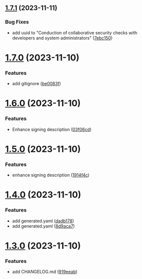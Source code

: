 ## [1.7.1](https://github.com/devsecopsmaturitymodel/DevSecOps-MaturityModel-data/compare/v1.7.0...v1.7.1) (2023-11-11)


### Bug Fixes

* add uuid to "Conduction of collaborative security checks with developers and system administrators" ([7ebc150](https://github.com/devsecopsmaturitymodel/DevSecOps-MaturityModel-data/commit/7ebc150cb3fa9df2ac49e5b20a608ecdc2a2b98c))

# [1.7.0](https://github.com/devsecopsmaturitymodel/DevSecOps-MaturityModel-data/compare/v1.6.0...v1.7.0) (2023-11-10)


### Features

* add gitignore ([be0083f](https://github.com/devsecopsmaturitymodel/DevSecOps-MaturityModel-data/commit/be0083f406b8f161a2f7e810f38205d7b8423c04))

# [1.6.0](https://github.com/devsecopsmaturitymodel/DevSecOps-MaturityModel-data/compare/v1.5.0...v1.6.0) (2023-11-10)


### Features

* Enhance signing description ([03f06cd](https://github.com/devsecopsmaturitymodel/DevSecOps-MaturityModel-data/commit/03f06cd3f644f3603c52fbf7b34fefbf77825726))

# [1.5.0](https://github.com/devsecopsmaturitymodel/DevSecOps-MaturityModel-data/compare/v1.4.0...v1.5.0) (2023-11-10)


### Features

* enhance signing description ([1914f4c](https://github.com/devsecopsmaturitymodel/DevSecOps-MaturityModel-data/commit/1914f4c831ea98c87dbb396fc91bbaf479de58e7))

# [1.4.0](https://github.com/devsecopsmaturitymodel/DevSecOps-MaturityModel-data/compare/v1.3.0...v1.4.0) (2023-11-10)


### Features

* add generated.yaml ([dadb178](https://github.com/devsecopsmaturitymodel/DevSecOps-MaturityModel-data/commit/dadb1783e7de9e8496dfbb9586e0eb71d997daa7))
* add generated.yaml ([8d9aca7](https://github.com/devsecopsmaturitymodel/DevSecOps-MaturityModel-data/commit/8d9aca75935da33c4205b342f84cfb8eeeaadc57))

# [1.3.0](https://github.com/devsecopsmaturitymodel/DevSecOps-MaturityModel-data/compare/v1.2.0...v1.3.0) (2023-11-10)


### Features

* add CHANGELOG.md ([919eeab](https://github.com/devsecopsmaturitymodel/DevSecOps-MaturityModel-data/commit/919eeab72be37445c4f7e69a2e37f4761c0ba983))
